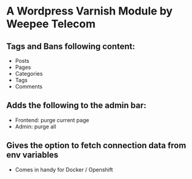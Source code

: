 # A Wordpress Varnish Module by Weepee Telecom

## Tags and Bans following content:
- Posts
- Pages
- Categories
- Tags
- Comments

## Adds the following to the admin bar:
- Frontend: purge current page
- Admin: purge all

## Gives the option to fetch connection data from env variables
- Comes in handy for Docker / Openshift
